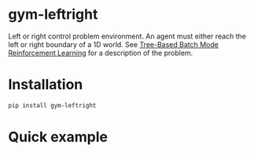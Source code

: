 # gym-leftright

Left or right control problem environment. An agent must either reach the left
or right boundary of a 1D world. See [Tree-Based Batch Mode Reinforcement Learning](http://www.jmlr.org/papers/volume6/ernst05a/ernst05a.pdf)
for a description of the problem. 

# Installation

```bash
pip install gym-leftright
```


# Quick example
